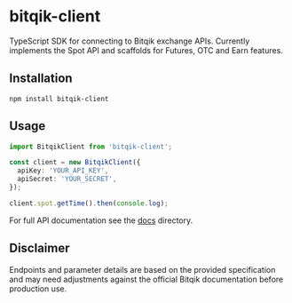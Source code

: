 # bitqik-client

TypeScript SDK for connecting to Bitqik exchange APIs. Currently implements the
Spot API and scaffolds for Futures, OTC and Earn features.

## Installation

```
npm install bitqik-client
```

## Usage

```ts
import BitqikClient from 'bitqik-client';

const client = new BitqikClient({
  apiKey: 'YOUR_API_KEY',
  apiSecret: 'YOUR_SECRET',
});

client.spot.getTime().then(console.log);
```

For full API documentation see the [docs](./docs/README.md) directory.

## Disclaimer

Endpoints and parameter details are based on the provided specification and may
need adjustments against the official Bitqik documentation before production
use.

